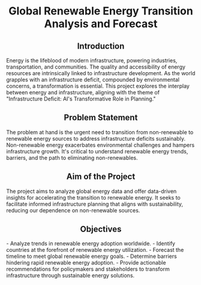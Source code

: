 <h1 align = 'center'>   Global Renewable Energy Transition Analysis and Forecast
</h1>
<h2 align = 'center'>   Introduction
</h2>
Energy is the lifeblood of modern infrastructure, powering industries, transportation, and communities. The quality and accessibility of energy resources are intrinsically linked to infrastructure development. As the world grapples with an infrastructure deficit, compounded by environmental concerns, a transformation is essential. This project explores the interplay between energy and infrastructure, aligning with the theme of "Infrastructure Deficit: AI's Transformative Role in Planning."

<h2 align = 'center'>   Problem Statement
</h2>
The problem at hand is the urgent need to transition from non-renewable to renewable energy sources to address infrastructure deficits sustainably. Non-renewable energy exacerbates environmental challenges and hampers infrastructure growth. It's critical to understand renewable energy trends, barriers, and the path to eliminating non-renewables.

<h2 align = 'center'>   Aim of the Project
</h2>
The project aims to analyze global energy data and offer data-driven insights for accelerating the transition to renewable energy. It seeks to facilitate informed infrastructure planning that aligns with sustainability, reducing our dependence on non-renewable sources.

<h2 align = 'center'>   Objectives
</h2>
- Analyze trends in renewable energy adoption worldwide.
- Identify countries at the forefront of renewable energy utilization.
- Forecast the timeline to meet global renewable energy goals.
- Determine barriers hindering rapid renewable energy adoption.
- Provide actionable recommendations for policymakers and stakeholders to transform infrastructure through sustainable energy solutions.
